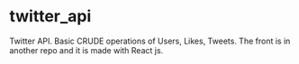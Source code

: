 # twitter_api
Twitter API. Basic CRUDE operations of Users, Likes, Tweets. The front is in another repo and it is made with React js.

